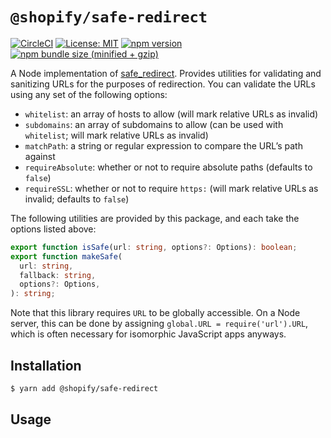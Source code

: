 # `@shopify/safe-redirect`

[![CircleCI](https://circleci.com/gh/Shopify/quilt.svg?style=svg&circle-token=8dafbec2d33dcb489dfce1e82ed37c271b26aeba)](https://circleci.com/gh/Shopify/quilt)
[![License: MIT](https://img.shields.io/badge/License-MIT-green.svg)](LICENSE.md) [![npm version](https://badge.fury.io/js/%40shopify%2Fsafe-redirect.svg)](https://badge.fury.io/js/%40shopify%2Fsafe-redirect.svg) [![npm bundle size (minified + gzip)](https://img.shields.io/bundlephobia/minzip/@shopify/safe-redirect.svg)](https://img.shields.io/bundlephobia/minzip/@shopify/safe-redirect.svg)

A Node implementation of [safe_redirect](https://github.com/Shopify/safe_redirect). Provides utilities for validating and sanitizing URLs for the purposes of redirection. You can validate the URLs using any set of the following options:

* `whitelist`: an array of hosts to allow (will mark relative URLs as invalid)
* `subdomains`: an array of subdomains to allow (can be used with `whitelist`; will mark relative URLs as invalid)
* `matchPath`: a string or regular expression to compare the URL’s path against
* `requireAbsolute`: whether or not to require absolute paths (defaults to `false`)
* `requireSSL`: whether or not to require `https:` (will mark relative URLs as invalid; defaults to `false`)

The following utilities are provided by this package, and each take the options listed above:

```ts
export function isSafe(url: string, options?: Options): boolean;
export function makeSafe(
  url: string,
  fallback: string,
  options?: Options,
): string;
```

Note that this library requires `URL` to be globally accessible. On a Node server, this can be done by assigning `global.URL = require('url').URL`, which is often necessary for isomorphic JavaScript apps anyways.

## Installation

```bash
$ yarn add @shopify/safe-redirect
```

## Usage
